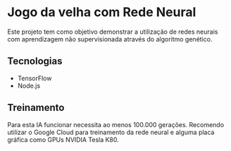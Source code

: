 # Jogo da velha com Rede Neural
Este projeto tem como objetivo demonstrar a utilização de redes neurais com aprendizagem não supervisionada através do algoritmo genético.

## Tecnologias
* TensorFlow
* Node.js

## Treinamento
Para esta IA funcionar necessita ao menos 100.000 gerações. Recomendo utilizar o Google Cloud para treinamento da rede neural e alguma placa gráfica como GPUs NVIDIA Tesla K80. 
